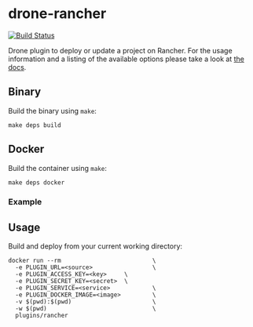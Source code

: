 # drone-rancher

[![Build Status](http://drone.ci.prod.seattleslow.com/api/badges/josmo/drone-rancher/status.svg)](http://drone.ci.prod.seattleslow.com/josmo/drone-rancher)

Drone plugin to deploy or update a project on Rancher. For the usage information and a listing of the available options please take a look at [the docs](DOCS.md).

## Binary

Build the binary using `make`:

```
make deps build
```


## Docker

Build the container using `make`:

```
make deps docker
```

### Example

## Usage

Build and deploy from your current working directory:

```
docker run --rm                          \
  -e PLUGIN_URL=<source>                 \
  -e PLUGIN_ACCESS_KEY=<key>     \
  -e PLUGIN_SECRET_KEY=<secret>  \
  -e PLUGIN_SERVICE=<service>            \  
  -e PLUGIN_DOCKER_IMAGE=<image>         \
  -v $(pwd):$(pwd)                       \
  -w $(pwd)                              \
  plugins/rancher 
```
